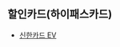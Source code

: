 ## 할인카드(하이패스카드)
- [신한카드 EV](https://www.shinhancard.com/pconts/html/card/apply/credit/1188380_2207.html)

